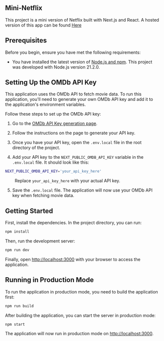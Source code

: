 ## Mini-Netflix

This project is a mini version of Netflix built with Next.js and React. A hosted version of this app can be found [Here](https://mini-netflix-mp.vercel.app/)

## Prerequisites

Before you begin, ensure you have met the following requirements:

* You have installed the latest version of [Node.js and npm](https://nodejs.org/en/download/). This project was developed with Node.js version 21.2.0.

## Setting Up the OMDb API Key

This application uses the OMDb API to fetch movie data. To run this application, you'll need to generate your own OMDb API key and add it to the application's environment variables.

Follow these steps to set up the OMDb API key:

1. Go to the [OMDb API Key generation page](https://www.omdbapi.com/apikey.aspx).

2. Follow the instructions on the page to generate your API key.

3. Once you have your API key, open the `.env.local` file in the root directory of the project.

4. Add your API key to the `NEXT_PUBLIC_OMDB_API_KEY` variable in the `.env.local` file. It should look like this:

```bash
NEXT_PUBLIC_OMDB_API_KEY='your_api_key_here'
```

  &nbsp;&nbsp;&nbsp;&nbsp;&nbsp;&nbsp;&nbsp;&nbsp;Replace `your_api_key_here` with your actual API key.

5. Save the `.env.local` file. The application will now use your OMDb API key when fetching movie data.

## Getting Started

First, install the dependencies. In the project directory, you can run:

```bash
npm install
```

Then, run the development server:

```bash
npm run dev
```

Finally, open [http://localhost:3000](http://localhost:3000) with your browser to access the application.

## Running in Production Mode

To run the application in production mode, you need to build the application first:

```bash
npm run build
```

After building the application, you can start the server in production mode:

```bash
npm start
```

The application will now run in production mode on [http://localhost:3000](http://localhost:3000).

